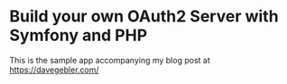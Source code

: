 # Build your own OAuth2 Server with Symfony and PHP

This is the sample app accompanying my blog post at https://davegebler.com/

